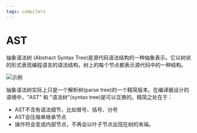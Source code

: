 ```yaml
---
tags: compilers
---
```

# AST

抽象语法树 (Abstract Syntax Tree)是源代码语法结构的一种抽象表示。它以树状的形式表现编程语言的语法结构，树上的每个节点都表示源代码中的一种结构。

![示例](https://upload.wikimedia.org/wikipedia/commons/thumb/c/c7/Abstract_syntax_tree_for_Euclidean_algorithm.svg/400px-Abstract_syntax_tree_for_Euclidean_algorithm.svg.png)

抽象语法树实际上只是一个解析树(parse tree)的一个精简版本。在编译器设计的语境中，"AST" 和 "语法树"(syntax tree)是可以互换的。精简之处在于：

- AST不含有语法细节，比如冒号、括号、分号
- AST会压缩单继承节点
- 操作符会变成内部节点，不再会以叶子节点出现在树的末端。
